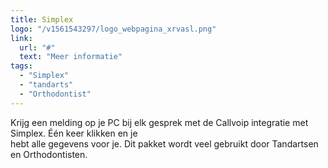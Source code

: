 ```yaml
---
title: Simplex
logo: "/v1561543297/logo_webpagina_xrvasl.png"
link:
  url: "#"
  text: "Meer informatie"
tags:
  - "Simplex"
  - "tandarts"
  - "Orthodontist"
---
```

Krijg een melding op je PC bij elk gesprek met de Callvoip integratie met Simplex. Één keer klikken en je<br>
hebt alle gegevens voor je. Dit pakket wordt veel gebruikt door Tandartsen en Orthodontisten.
